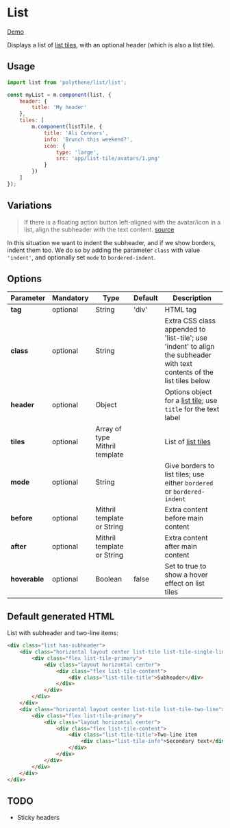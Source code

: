 # List

<a class="btn-demo" href="http://arthurclemens.github.io/Polythene-examples/index.html#/list">Demo</a>

Displays a list of [list tiles](#list-tile), with an optional header (which is also a list tile).


## Usage

~~~javascript
import list from 'polythene/list/list';

const myList = m.component(list, {
	header: {
		title: 'My header'
	},
	tiles: [
	    m.component(listTile, {
	        title: 'Ali Connors',
	        info: 'Brunch this weekend?',
	        icon: {
	            type: 'large',
	            src: 'app/list-tile/avatars/1.png'
	        }
	    })
	]
});
~~~

## Variations

> If there is a floating action button left-aligned with the avatar/icon in a list,
> align the subheader with the text content.
> [source](http://www.google.com/design/spec/components/subheaders.html#subheaders-list-subheaders)

In this situation we want to indent the subheader, and if we show borders, indent them too. We do so by adding the parameter `class` with value `'indent'`, and optionally set `mode` to `bordered-indent`.


## Options

| **Parameter** |  **Mandatory** | **Type** | **Default** | **Description** |
| ------------- | -------------- | -------- | ----------- | --------------- |
| **tag** | optional | String | 'div' | HTML tag |
| **class** | optional | String |  | Extra CSS class appended to 'list-tile'; use 'indent' to align the subheader with text contents of the list tiles below |
| **header** | optional | Object | | Options object for a [list tile](#list-tile); use `title` for the text label |
| **tiles** | optional | Array of type Mithril template | | List of [list tiles](#list-tile) |
| **mode** | optional | String | | Give borders to list tiles; use either `bordered` or `bordered-indent` |
| **before** | optional | Mithril template or String | | Extra content before main content |
| **after** | optional | Mithril template or String | | Extra content after main content |
| **hoverable** | optional | Boolean | false | Set to true to show a hover effect on list tiles |


## Default generated HTML

List with subheader and two-line items:

~~~html
<div class="list has-subheader">
    <div class="horizontal layout center list-tile list-tile-single-line subheader">
        <div class="flex list-tile-primary">
            <div class="layout horizontal center">
                <div class="flex list-tile-content">
                    <div class="list-tile-title">Subheader</div>
                </div>
            </div>
        </div>
    </div>
    <div class="horizontal layout center list-tile list-tile-two-line">
        <div class="flex list-tile-primary">
            <div class="layout horizontal center">
                <div class="flex list-tile-content">
                    <div class="list-tile-title">Two-line item
                        <div class="list-tile-info">Secondary text</div>
                    </div>
                </div>
            </div>
        </div>
    </div>
</div>
~~~


## TODO

* Sticky headers
